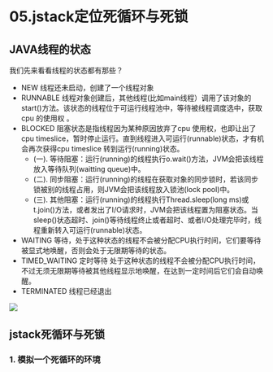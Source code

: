 # 05.jstack定位死循环与死锁
## JAVA线程的状态
我们先来看看线程的状态都有那些？

- NEW 线程还未启动，创建了一个线程对象
- RUNNABLE 线程对象创建后，其他线程(比如main线程）调用了该对象的start()方法。该状态的线程位于可运行线程池中，等待被线程调度选中，获取cpu 的使用权 。
- BLOCKED 阻塞状态是指线程因为某种原因放弃了cpu 使用权，也即让出了cpu timeslice，暂时停止运行。直到线程进入可运行(runnable)状态，才有机会再次获得cpu timeslice 转到运行(running)状态。
    - (一). 等待阻塞：运行(running)的线程执行o.wait()方法，JVM会把该线程放入等待队列(waitting queue)中。
    - (二). 同步阻塞：运行(running)的线程在获取对象的同步锁时，若该同步锁被别的线程占用，则JVM会把该线程放入锁池(lock pool)中。
    - (三). 其他阻塞：运行(running)的线程执行Thread.sleep(long ms)或t.join()方法，或者发出了I/O请求时，JVM会把该线程置为阻塞状态。当sleep()状态超时、join()等待线程终止或者超时、或者I/O处理完毕时，线程重新转入可运行(runnable)状态。
- WAITING 等待，处于这种状态的线程不会被分配CPU执行时间，它们要等待被显式地唤醒，否则会处于无限期等待的状态。
- TIMED_WAITING 定时等待 处于这种状态的线程不会被分配CPU执行时间，不过无须无限期等待被其他线程显示地唤醒，在达到一定时间后它们会自动唤醒。
- TERMINATED 线程已经退出

![](http://github-file.oss-cn-qingdao.aliyuncs.com/pasteimageintomarkdown/2020-06-01/50394401812800.png)

## jstack死循环与死锁
### 1. 模拟一个死循环的环境